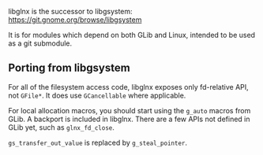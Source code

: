 libglnx is the successor to libgsystem: https://git.gnome.org/browse/libgsystem

It is for modules which depend on both GLib and Linux, intended to be
used as a git submodule.

Porting from libgsystem
-----------------------

For all of the filesystem access code, libglnx exposes only
fd-relative API, not `GFile*`.  It does use `GCancellable` where
applicable.

For local allocation macros, you should start using the `g_auto`
macros from GLib.  A backport is included in libglnx.  There are a few
APIs not defined in GLib yet, such as `glnx_fd_close`.

`gs_transfer_out_value` is replaced by `g_steal_pointer`.

